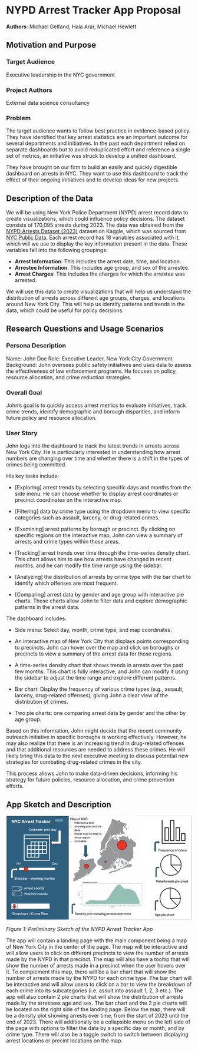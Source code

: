 # NYPD Arrest Tracker App Proposal

**Authors**: Michael Gelfand, Hala Arar, Michael Hewlett

## Motivation and Purpose

### Target Audience

Executive leadership in the NYC government

### Project Authors

External data science consultancy

### Problem

The target audience wants to follow best practice in evidence-based policy. They have identified that key arrest statistics are an important outcome for several departments and initiatives. In the past each department relied on separate dashboards but to avoid reduplicated effort and reference a single set of metrics, an initiative was struck to develop a unified dashboard.

They have brought on our firm to build an easily and quickly digestible dashboard on arrests in NYC. They want to use this dashboard to track the effect of their ongoing initiatives and to develop ideas for new projects.

## Description of the Data

We will be using New York Police Department (NYPD) arrest record data to create visualizations, which could influence policy decisions. The dataset consists of 170,095 arrests during 2023. The data was obtained from the [NYPD Arrests Dataset (2023)](https://www.kaggle.com/datasets/justinpakzad/nypd-arrests-2023-dataset) dataset on Kaggle, which was sourced from [NYC Public Data](https://data.cityofnewyork.us/d/8h9b-rp9u). Each arrest record has 18 variables associated with it, which will we use to display the key information present in the data. These variables fall into the following groupings:

- **Arrest Information**: This includes the arrest date, time, and location.
- **Arrestee Information**: This includes age group, and sex of the arrestee.
- **Arrest Charges**: This includes the charges for which the arrestee was arrested.

We will use this data to create visualizations that will help us understand the distribution of arrests across different age groups, charges, and locations around New York City. This will help us identify patterns and trends in the data, which could be useful for policy decisions.

## Research Questions and Usage Scenarios

### Persona Description

Name: John Doe
Role: Executive Leader, New York City Government
Background: John oversees public safety initiatives and uses data to assess the effectiveness of law enforcement programs. He focuses on policy, resource allocation, and crime reduction strategies.

### Overall Goal

John’s goal is to quickly access arrest metrics to evaluate initiatives, track crime trends, identify demographic and borough disparities, and inform future policy and resource allocation.

### User Story

John logs into the dashboard to track the latest trends in arrests across New York City. He is particularly interested in understanding how arrest numbers are changing over time and whether there is a shift in the types of crimes being committed. 

His key tasks include:

- [Exploring] arrest trends by selecting specific days and months from the side menu. He can choose whether to display arrest coordinates or precinct coordinates on the interactive map.

- [Filtering] data by crime type using the dropdown menu to view specific categories such as assault, larceny, or drug-related crimes.

- [Examining] arrest patterns by borough or precinct. By clicking on specific regions on the interactive map, John can view a summary of arrests and crime types within those areas.

- [Tracking] arrest trends over time through the time-series density chart. This chart allows him to see how arrests have changed in recent months, and he can modify the time range using the sidebar.


- [Analyzing] the distribution of arrests by crime type with the bar chart to identify which offenses are most frequent.

- [Comparing] arrest data by gender and age group with interactive pie charts. These charts allow John to filter data and explore demographic patterns in the arrest data.

The dashboard includes:

- Side menu: Select day, month, crime type, and map coordinates.

- An interactive map of New York City that displays points corresponding to precincts. John can hover over the map and click on boroughs or precincts to view a summary of the arrest data for those regions.

- A time-series density chart that shows trends in arrests over the past few months. This chart is fully interactive, and John can modify it using the sidebar to adjust the time range and explore different patterns.

- Bar chart: Display the frequency of various crime types (e.g., assault, larceny, drug-related offenses), giving John a clear view of the distribution of crimes.

- Two pie charts: one comparing arrest data by gender and the other by age group. 

Based on this information, John might decide that the recent community outreach initiative in specific boroughs is working effectively. However, he may also realize that there is an increasing trend in drug-related offenses and that additional resources are needed to address these crimes. He will likely bring this data to the next executive meeting to discuss potential new strategies for combating drug-related crimes in the city.

This process allows John to make data-driven decisions, informing his strategy for future policies, resource allocation, and crime prevention efforts.

## App Sketch and Description

![App Sketch](../img/Sketch.png "NYPD Arrest Tracker Sketch")

*Figure 1: Preliminary Sketch of the NYPD Arrest Tracker App*

The app will contain a landing page with the main component being a map of New York City in the center of the page. The map will be interactive and will allow users to click on different precincts to view the number of arrests made by the NYPD in that precinct. The map will also have a tooltip that will show the number of arrests made in a precinct when the user hovers over it. To complement this map, there will be a bar chart that will show the number of arrests made by the NYPD for each crime type. The bar chart will be interactive and will allow users to click on a bar to view the breakdown of each crime into its subcategories (i.e. assult into assault 1, 2, 3 etc.). The app will also contain 2 pie charts that will show the distribution of arrests made by the arrestees age and sex. The bar chart and the 2 pie charts will be located on the right side of the landing page. Below the map, there will be a density plot showing arrests over time, from the start of 2023 until the end of 2023. There will additionally be a collapsible menu on the left side of the page with options to filter the data by a specific day or month, and by crime type. There will also be a toggle switch to switch between displaying arrest locations or precint locations on the map.
